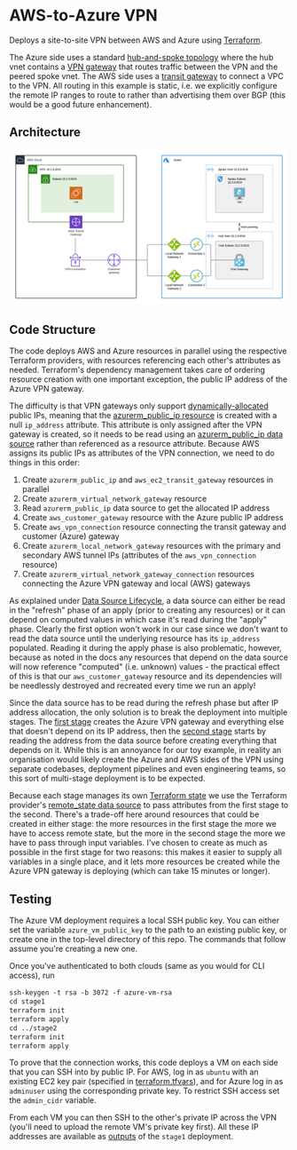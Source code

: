 # AWS-to-Azure VPN

Deploys a site-to-site VPN between AWS and Azure using [Terraform](https://www.terraform.io).

The Azure side uses a standard
[hub-and-spoke topology](https://docs.microsoft.com/en-us/azure/architecture/reference-architectures/hybrid-networking/hub-spoke)
where the hub vnet contains a
[VPN gateway](https://docs.microsoft.com/en-us/azure/vpn-gateway/) that routes traffic between
the VPN and the peered spoke vnet. The AWS side uses a
[transit gateway](https://docs.aws.amazon.com/vpc/latest/tgw/what-is-transit-gateway.html)
to connect a VPC to the VPN. All routing in this example is static, i.e. we explicitly
configure the remote IP ranges to route to rather than advertising them over BGP (this would
be a good future enhancement).

## Architecture

![Architecture diagram](architecture.png)

## Code Structure

The code deploys AWS and Azure resources in parallel using the respective Terraform providers,
with resources referencing each other's attributes as needed. Terraform's dependency management
takes care of ordering resource creation with one important exception, the public IP address of
the Azure VPN gateway.

The difficulty is that VPN gateways only support
[dynamically-allocated](https://learn.microsoft.com/en-us/azure/virtual-network/ip-services/public-ip-addresses#ip-address-assignment)
public IPs, meaning that the
[azurerm_public_ip resource](https://registry.terraform.io/providers/hashicorp/azurerm/latest/docs/resources/public_ip.html)
is created with a null `ip_address` attribute. This attribute is only assigned after the VPN
gateway is created, so it needs to be read using an
[azurerm_public_ip data source](https://registry.terraform.io/providers/hashicorp/azurerm/latest/docs/data-sources/public_ip.html)
rather than referenced as a resource attribute. Because AWS assigns its public IPs as attributes
of the VPN connection, we need to do things in this order:

1. Create `azurerm_public_ip` and `aws_ec2_transit_gateway` resources in parallel
1. Create `azurerm_virtual_network_gateway` resource
1. Read `azurerm_public_ip` data source to get the allocated IP address
1. Create `aws_customer_gateway` resource with the Azure public IP address
1. Create `aws_vpn_connection` resource connecting the transit gateway and customer (Azure) gateway
1. Create `azurerm_local_network_gateway` resources with the primary and secondary AWS tunnel IPs
(attributes of the `aws_vpn_connection` resource)
1. Create `azurerm_virtual_network_gateway_connection` resources connecting the Azure VPN gateway and
local (AWS) gateways

As explained under
[Data Source Lifecycle](https://developer.hashicorp.com/terraform/language/data-sources#data-source-lifecycle),
a data source can either be read in the "refresh" phase of an apply (prior to creating any resources)
or it can depend on computed values in which case it's read during the "apply" phase. Clearly the first option
won't work in our case since we don't want to read the data source until the underlying resource
has its `ip_address` populated. Reading it during the apply phase is also problematic, however, because as
noted in the docs any resources that depend on the data source will now reference "computed" (i.e. unknown)
values - the practical effect of this is that our `aws_customer_gateway` resource and its dependencies will
be needlessly destroyed and recreated every time we run an apply!

Since the data source has to be read during the refresh phase but after IP address allocation, the only solution
is to break the deployment into multiple stages. The [first stage](stage1/) creates the Azure VPN gateway and
everything else that doesn't depend on its IP address, then the [second stage](stage2/) starts by reading the
address from the data source before creating everything that depends on it. While this is an annoyance for our
toy example, in reality an organisation would likely create the Azure and AWS sides of the VPN using separate
codebases, deployment pipelines and even engineering teams, so this sort of multi-stage deployment is to be
expected.

Because each stage manages its own [Terraform state](hhttps://developer.hashicorp.com/terraform/language/state)
we use the Terraform provider's
[remote_state data source](https://developer.hashicorp.com/terraform/language/state/remote-state-data)
to pass attributes from the first stage to the second. There's a trade-off here around resources that could
be created in either stage: the more resources in the first stage the more we have to access remote state, but
the more in the second stage the more we have to pass through input variables. I've chosen to create as much as
possible in the first stage for two reasons: this makes it easier to supply all variables in a single place, and
it lets more resources be created while the Azure VPN gateway is deploying (which can take 15 minutes or longer).

## Testing

The Azure VM deployment requires a local SSH public key. You can either set the variable `azure_vm_public_key`
to the path to an existing public key, or create one in the top-level directory of this repo. The commands
that follow assume you're creating a new one.

Once you've authenticated to both clouds (same as you would for CLI access), run
```
ssh-keygen -t rsa -b 3072 -f azure-vm-rsa
cd stage1
terraform init
terraform apply
cd ../stage2
terraform init
terraform apply
```

To prove that the connection works, this code deploys a VM on each side that you can SSH into
by public IP. For AWS, log in as `ubuntu` with an existing EC2 key pair (specified in
[terraform.tfvars](stage1/terraform.tfvars)), and for Azure log in as `adminuser` using the
corresponding private key. To restrict SSH access set the `admin_cidr` variable.

From each VM you can then SSH to the other's private IP across the VPN (you'll need to upload
the remote VM's private key first). All these IP addresses are available as
[outputs](https://developer.hashicorp.com/terraform/language/values/outputs) of the `stage1`
deployment.

